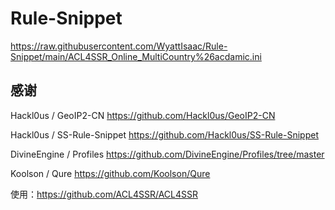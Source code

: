 # Rule-Snippet

https://raw.githubusercontent.com/WyattIsaac/Rule-Snippet/main/ACL4SSR_Online_MultiCountry%26acdamic.ini

## 感谢

Hackl0us / GeoIP2-CN https://github.com/Hackl0us/GeoIP2-CN

Hackl0us / SS-Rule-Snippet https://github.com/Hackl0us/SS-Rule-Snippet

DivineEngine / Profiles https://github.com/DivineEngine/Profiles/tree/master

Koolson / Qure https://github.com/Koolson/Qure

使用：https://github.com/ACL4SSR/ACL4SSR
